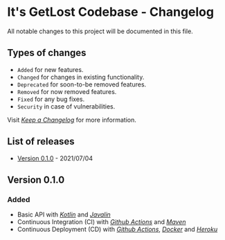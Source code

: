 # It's GetLost Codebase - Changelog

All notable changes to this project will be documented in this file.

## Types of changes

- `Added` for new features.
- `Changed` for changes in existing functionality.
- `Deprecated` for soon-to-be removed features.
- `Removed` for now removed features.
- `Fixed` for any bug fixes.
- `Security` in case of vulnerabilities.

Visit _[Keep a Changelog][changelog]_ for more information.

## List of releases

- [Version 0.1.0](#v0.1.0) - 2021/07/04

## Version 0.1.0 <a name="v0.1.0"></a>

### Added

- Basic API with [*Kotlin*][kotlin] and [*Javalin*][javalin]
- Continuous Integration (CI) with [*Github Actions*][github-actions] and [*Maven*][maven]
- Continuous Deployment (CD) with [*Github Actions*][github-actions], [*Docker*][docker] and [*Heroku*][heroku]

<!-- Links -->

[changelog]: https://keepachangelog.com/en/1.1.0/

[docker]: https://docs.docker.com/

[github-actions]: https://docs.github.com/en/actions

[heroku]: https://devcenter.heroku.com/categories/reference

[heroku-deploy-action]: https://github.com/AkhileshNS/heroku-deploy

[javalin]: https://javalin.io/documentation

[kotlin]: https://kotlinlang.org/docs/home.html

[maven]: https://maven.apache.org/guides/index.html
